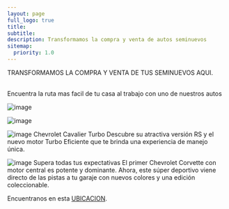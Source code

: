 ```yaml
---
layout: page
full_logo: true
title: 
subtitle: 
description: Transformamos la compra y venta de autos seminuevos
sitemap:
  priority: 1.0
---
```

  <p class="describe-text">    TRANSFORMAMOS LA COMPRA Y VENTA DE TUS SEMINUEVOS AQUI.</p>
<br>
Encuentra la ruta mas facil de tu casa al trabajo con uno de nuestros autos 


![image](https://user-images.githubusercontent.com/126732334/228948443-ef2fd094-1237-4c49-872f-5624e646ea5c.png)

![image](https://user-images.githubusercontent.com/126732334/235816105-8bb401eb-bc90-4c79-9d31-21c5a0419117.png)

![image](https://github.com/carscortes/carscortes.github.io/assets/126732334/38bbc5d6-500d-494f-bf93-3ae78d8b39f0)
Chevrolet Cavalier Turbo
Descubre su atractiva versión RS y el nuevo motor Turbo Eficiente que te brinda una experiencia de manejo única.

![image](https://github.com/carscortes/carscortes.github.io/assets/126732334/035247fc-3f65-4f46-9c9d-a18cba068570)
Supera todas tus expectativas
El primer Chevrolet Corvette con motor central es potente y dominante. Ahora, este súper deportivo viene directo de las pistas a tu garaje con nuevos colores y una edición coleccionable.




Encuentranos en esta [UBICACION](https://www.google.com.mx/maps/place/AUTOANGAR+TEPEPAN/@19.2817821,-99.2028503,13z/data=!4m9!1m2!2m1!1sventa+de+automoviles+cdmx!3m5!1s0x85ce010519d28bc9:0x455e0c3dcfc01f88!8m2!3d19.2817821!4d-99.1369323!16s%2Fg%2F11fmsg8fcv).

<br>
<br>
<br>
<br>
<br>
<br>
<br>
